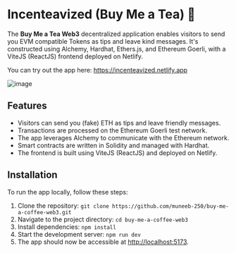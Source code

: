 # Incenteavized (Buy Me a Tea) 🍵

The **Buy Me a Tea Web3** decentralized application enables visitors to send you EVM compatible Tokens as tips and leave kind messages. It's constructed using Alchemy, Hardhat, Ethers.js, and Ethereum Goerli, with a ViteJS (ReactJS) frontend deployed on Netlify.

You can try out the app here: https://incenteavized.netlify.app


![image](https://github.com/cracksteady/incenteavized/assets/154499836/609399c7-3449-4ffb-bd6c-fd433bbfd587)



## Features

- Visitors can send you (fake) ETH as tips and leave friendly messages.
- Transactions are processed on the Ethereum Goerli test network.
- The app leverages Alchemy to communicate with the Ethereum network.
- Smart contracts are written in Solidity and managed with Hardhat.
- The frontend is built using ViteJS (ReactJS) and deployed on Netlify.

## Installation

To run the app locally, follow these steps:

1. Clone the repository: `git clone https://github.com/muneeb-250/buy-me-a-coffee-web3.git`
2. Navigate to the project directory: `cd buy-me-a-coffee-web3`
3. Install dependencies: `npm install`
4. Start the development server: `npm run dev`
5. The app should now be accessible at [http://localhost:5173](http://localhost:5173).
